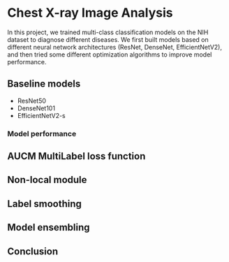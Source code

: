 # Chest X-ray Image Analysis

In this project, we trained multi-class classification models on the NIH dataset to diagnose different diseases. We first built models based on different neural network architectures (ResNet, DenseNet, EfficientNetV2), and then tried some different optimization algorithms to improve model performance.

## Baseline models
- ResNet50
- DenseNet101
- EfficientNetV2-s
### Model performance

## AUCM MultiLabel loss function

## Non-local module

## Label smoothing

## Model ensembling

## Conclusion